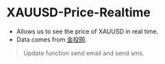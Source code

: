# XAUUSD-Price-Realtime
- Allows us to see the price of XAUUSD in real time.
- Data comes from [金投网](https://www.cngold.org/).

> Update function send email and send sms.
